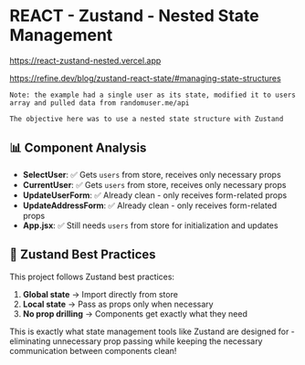 # REACT - Zustand - Nested State Management

https://react-zustand-nested.vercel.app

https://refine.dev/blog/zustand-react-state/#managing-state-structures

    Note: the example had a single user as its state, modified it to users array and pulled data from randomuser.me/api

    The objective here was to use a nested state structure with Zustand

## 📊 Component Analysis

- **SelectUser**: ✅ Gets `users` from store, receives only necessary props
- **CurrentUser**: ✅ Gets `users` from store, receives only necessary props  
- **UpdateUserForm**: ✅ Already clean - only receives form-related props
- **UpdateAddressForm**: ✅ Already clean - only receives form-related props
- **App.jsx**: ✅ Still needs `users` from store for initialization and updates

## 🎯 Zustand Best Practices

This project follows Zustand best practices:

1. **Global state** → Import directly from store
2. **Local state** → Pass as props only when necessary
3. **No prop drilling** → Components get exactly what they need

This is exactly what state management tools like Zustand are designed for - eliminating unnecessary prop passing while keeping the necessary communication between components clean!
